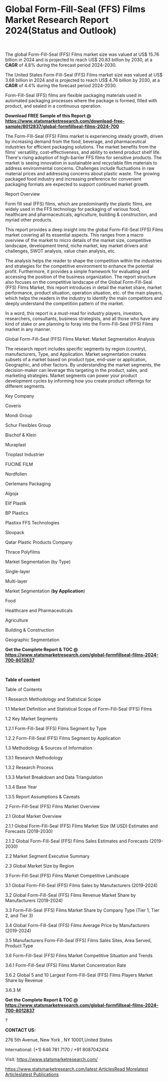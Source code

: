 <h1>Global Form-Fill-Seal (FFS) Films Market Research Report 2024(Status and Outlook)</h1><br/><p>The global Form-Fill-Seal (FFS) Films market size was valued at US$ 15.76 billion in 2024 and is projected to reach US$ 20.83 billion by 2030, at a <strong>CAGR</strong> of 4.8% during the forecast period 2024-2030.</p>
 
 
 
 <p>The United States Form-Fill-Seal (FFS) Films market size was valued at US$ 3.68 billion in 2024 and is projected to reach US$ 4.76 billion by 2030, at a <strong>CAGR</strong> of 4.4% during the forecast period 2024-2030.</p>
 
 
 
 <p>Form-Fill-Seal (FFS) films are flexible packaging materials used in automated packaging processes where the package is formed, filled with product, and sealed in a continuous operation.</p>
 
 
 
 <p><strong>Download FREE Sample of this Report @ <a href="https://www.statsmarketresearch.com/download-free-sample/8012837/global-formfillseal-films-2024-700">https://www.statsmarketresearch.com/download-free-sample/8012837/global-formfillseal-films-2024-700</a></strong></p>
 
 
 
 <p>The Form-Fill-Seal (FFS) Films market is experiencing steady growth, driven by increasing demand from the food, beverage, and pharmaceutical industries for efficient packaging solutions. The market benefits from the films&#39; versatility, cost-effectiveness, and ability to extend product shelf life. There&#39;s rising adoption of high-barrier FFS films for sensitive products. The market is seeing innovation in sustainable and recyclable film materials to address environmental concerns. Challenges include fluctuations in raw material prices and addressing concerns about plastic waste. The growing packaged food industry and increasing preference for convenient packaging formats are expected to support continued market growth.</p>
 
 
 
 <p>Report Overview</p>
 
 
 
 <p>Form fill seal (FFS) films, which are predominantly the plastic films, are widely used in the FFS technology for packaging of various food, healthcare and pharmaceuticals, agriculture, building & construction, and myriad other products.</p>
 
 
 
 <p>This report provides a deep insight into the global Form-Fill-Seal (FFS) Films market covering all its essential aspects. This ranges from a macro overview of the market to micro details of the market size, competitive landscape, development trend, niche market, key market drivers and challenges, SWOT analysis, value chain analysis, etc.</p>
 
 
 
 <p>The analysis helps the reader to shape the competition within the industries and strategies for the competitive environment to enhance the potential profit. Furthermore, it provides a simple framework for evaluating and accessing the position of the business organization. The report structure also focuses on the competitive landscape of the Global Form-Fill-Seal (FFS) Films Market, this report introduces in detail the market share, market performance, product situation, operation situation, etc. of the main players, which helps the readers in the industry to identify the main competitors and deeply understand the competition pattern of the market.</p>
 
 
 
 <p>In a word, this report is a must-read for industry players, investors, researchers, consultants, business strategists, and all those who have any kind of stake or are planning to foray into the Form-Fill-Seal (FFS) Films market in any manner.</p>
 
 
 
 <p>Global Form-Fill-Seal (FFS) Films Market: Market Segmentation Analysis</p>
 
 
 
 <p>The research report includes specific segments by region (country), manufacturers, Type, and Application. Market segmentation creates subsets of a market based on product type, end-user or application, Geographic, and other factors. By understanding the market segments, the decision-maker can leverage this targeting in the product, sales, and marketing strategies. Market segments can power your product development cycles by informing how you create product offerings for different segments.</p>
 
 
 
 <p>Key Company</p>
 
 
 
 <p>Coveris</p>
 
 
 
 <p>Mondi Group</p>
 
 
 
 <p>Schur Flexibles Group</p>
 
 
 
 <p>Bischof & Klein</p>
 
 
 
 <p>Muraplast</p>
 
 
 
 <p>Trioplast Industrier</p>
 
 
 
 <p>FUCINE FILM</p>
 
 
 
 <p>Nordfolien</p>
 
 
 
 <p>Oerlemans Packaging</p>
 
 
 
 <p>Algoja</p>
 
 
 
 <p>Elif Plastik</p>
 
 
 
 <p>BP Plastics</p>
 
 
 
 <p>Plastixx FFS Technologies</p>
 
 
 
 <p>Slovpack</p>
 
 
 
 <p>Qatar Plastic Products Company</p>
 
 
 
 <p>Thrace Polyfilms</p>
 
 
 
 <p>Market Segmentation (by Type)</p>
 
 
 
 <p>Single-layer</p>
 
 
 
 <p>Multi-layer</p>
 
 
 
 <p>Market Segmentation (<strong>by Application</strong>)</p>
 
 
 
 <p>Food</p>
 
 
 
 <p>Healthcare and Pharmaceuticals</p>
 
 
 
 <p>Agriculture</p>
 
 
 
 <p>Building & Construction</p>
 
 
 
 <p>Geographic Segmentation</p>
 
 
 
 <div><b>Get the Complete Report & TOC @ <a href="https://www.statsmarketresearch.com/global-formfillseal-films-2024-700-8012837">https://www.statsmarketresearch.com/global-formfillseal-films-2024-700-8012837</a></b></div>
 
 
 
 <p><br />
 
 <b>Table of content</b></p>
 
 
 
 <p>Table of Contents<br />
 
 1 Research Methodology and Statistical Scope<br />
 
 1.1 Market Definition and Statistical Scope of Form-Fill-Seal (FFS) Films<br />
 
 1.2 Key Market Segments<br />
 
 1.2.1 Form-Fill-Seal (FFS) Films Segment by Type<br />
 
 1.2.2 Form-Fill-Seal (FFS) Films Segment by Application<br />
 
 1.3 Methodology & Sources of Information<br />
 
 1.3.1 Research Methodology<br />
 
 1.3.2 Research Process<br />
 
 1.3.3 Market Breakdown and Data Triangulation<br />
 
 1.3.4 Base Year<br />
 
 1.3.5 Report Assumptions & Caveats<br />
 
 2 Form-Fill-Seal (FFS) Films Market Overview<br />
 
 2.1 Global Market Overview<br />
 
 2.1.1 Global Form-Fill-Seal (FFS) Films Market Size (M USD) Estimates and Forecasts (2019-2030)<br />
 
 2.1.2 Global Form-Fill-Seal (FFS) Films Sales Estimates and Forecasts (2019-2030)<br />
 
 2.2 Market Segment Executive Summary<br />
 
 2.3 Global Market Size by Region<br />
 
 3 Form-Fill-Seal (FFS) Films Market Competitive Landscape<br />
 
 3.1 Global Form-Fill-Seal (FFS) Films Sales by Manufacturers (2019-2024)<br />
 
 3.2 Global Form-Fill-Seal (FFS) Films Revenue Market Share by Manufacturers (2019-2024)<br />
 
 3.3 Form-Fill-Seal (FFS) Films Market Share by Company Type (Tier 1, Tier 2, and Tier 3)<br />
 
 3.4 Global Form-Fill-Seal (FFS) Films Average Price by Manufacturers (2019-2024)<br />
 
 3.5 Manufacturers Form-Fill-Seal (FFS) Films Sales Sites, Area Served, Product Type<br />
 
 3.6 Form-Fill-Seal (FFS) Films Market Competitive Situation and Trends<br />
 
 3.6.1 Form-Fill-Seal (FFS) Films Market Concentration Rate<br />
 
 3.6.2 Global 5 and 10 Largest Form-Fill-Seal (FFS) Films Players Market Share by Revenue<br />
 
 3.6.3 M</p>
 
 
 
 <div><b>Get the Complete Report & TOC @ <a href="https://www.statsmarketresearch.com/global-formfillseal-films-2024-700-8012837">https://www.statsmarketresearch.com/global-formfillseal-films-2024-700-8012837</a></b></div>
 
 
 
 <p>? </p>
 
 
 
 <p><b>CONTACT US:</b><br />
 
 276 5th Avenue, New York , NY 10001,United States<br />
 
 International: (+1) 646 781 7170 / +91 8087042414<br />
 
 Visit: <a href="https://www.statsmarketresearch.com/">https://www.statsmarketresearch.com/</a><br />
 
 <a href="https://gyeongbokgung.com">https://www.statsmarketresearch.com/</a><a href="https://hallyeomaritime.com">latest Articles</a><a href="https://jingwansa.com">Read More</a><a href="https://nguoiviet.jp/">latest Articles</a><a href="https://www.intelmarketresearch.com/">latest Publications</a></p>